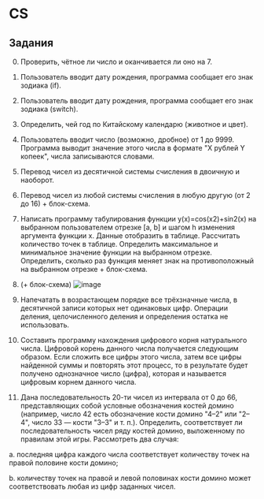 # CS
<!-- ЗАДАНИЯ -->
## Задания

0.	Проверить, чётное ли число и оканчивается ли оно на 7.

1.	Пользователь вводит дату рождения, программа сообщает его знак зодиака (if).

2.	Пользователь вводит дату рождения, программа сообщает его знак зодиака (switch).

3.	Определить, чей год по Китайскому календарю (животное и цвет).

4.	Пользователь вводит число (возможно, дробное) от 1 до 9999. Программа выводит значение этого числа в формате "X рублей Y копеек", числа записываются словами.

5.	Перевод чисел из десятичной системы счисления в двоичную и наоборот.

6.	Перевод чисел из любой системы счисления в любую другую (от 2 до 16) + блок-схема.

7.	Написать программу табулирования функции y(x)=cos(x2)+sin2(x) на выбранном пользователем отрезке [a, b] и шагом h изменения аргумента функции x. Данные отобразить в таблице. Рассчитать количество точек в таблице. Определить максимальное и минимальное значение функции на выбранном отрезке. Определить, сколько раз функция меняет знак на противоположный на выбранном отрезке + блок-схема.

8. (+ блок-схема)
![image](https://user-images.githubusercontent.com/114815179/228654535-cd85cd24-c23d-48e3-bbd4-7d7270a34387.png)

9. Напечатать в возрастающем порядке все трёхзначные числа, в десятичной записи которых нет одинаковых цифр. Операции деления, целочисленного деления и определения остатка не использовать.

10. Составить программу нахождения цифрового корня натурального числа. Цифровой корень данного числа получается следующим образом. Если сложить все цифры этого числа, затем все цифры найденной суммы и повторять этот процесс, то в результате будет получено однозначное число (цифра), которая и называется цифровым корнем данного числа.

11. Дана последовательность 20-ти чисел из интервала от 0 до 66, представляющих собой условные обозначения костей домино (например, число 42 есть обозначение кости домино "4–2" или "2–4", число 33 — кости "3–3" и т. п.). Определить, соответствует ли последовательность чисел ряду костей домино, выложенному по правилам этой игры. Рассмотреть два случая:

  a.	последняя цифра каждого числа соответствует количеству точек на правой половине кости домино;

  b.	количеству точек на правой и левой половинах кости домино может соответствовать любая из цифр заданных чисел.
